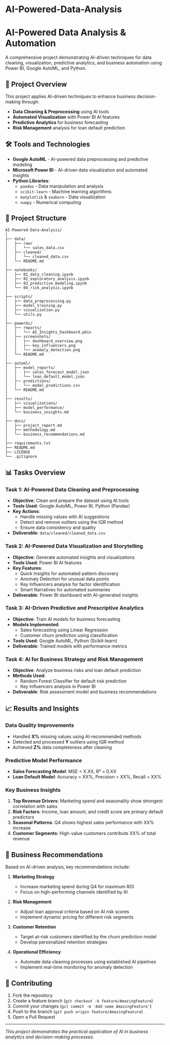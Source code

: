 # AI-Powered-Data-Analysis

# AI-Powered Data Analysis & Automation

A comprehensive project demonstrating AI-driven techniques for data cleaning, visualization, predictive analytics, and business automation using Power BI, Google AutoML, and Python.


## 🎯 Project Overview

This project applies AI-driven techniques to enhance business decision-making through:
- **Data Cleaning & Preprocessing** using AI tools
- **Automated Visualization** with Power BI AI features
- **Predictive Analytics** for business forecasting
- **Risk Management** analysis for loan default prediction

## 🛠️ Tools and Technologies

- **Google AutoML** - AI-powered data preprocessing and predictive modeling
- **Microsoft Power BI** - AI-driven data visualization and automated insights
- **Python Libraries**:
  - `pandas` - Data manipulation and analysis
  - `scikit-learn` - Machine learning algorithms
  - `matplotlib` & `seaborn` - Data visualization
  - `numpy` - Numerical computing

## 📁 Project Structure

```
AI-Powered-Data-Analysis/
│
├── data/
│   ├── raw/
│   │   └── sales_data.csv
│   ├── cleaned/
│   │   └── cleaned_data.csv
│   └── README.md
│
├── notebooks/
│   ├── 01_data_cleaning.ipynb
│   ├── 02_exploratory_analysis.ipynb
│   ├── 03_predictive_modeling.ipynb
│   └── 04_risk_analysis.ipynb
│
├── scripts/
│   ├── data_preprocessing.py
│   ├── model_training.py
│   ├── visualization.py
│   └── utils.py
│
├── powerbi/
│   ├── reports/
│   │   └── AI_Insights_Dashboard.pbix
│   ├── screenshots/
│   │   ├── dashboard_overview.png
│   │   ├── key_influencers.png
│   │   └── anomaly_detection.png
│   └── README.md
│
├── automl/
│   ├── model_reports/
│   │   ├── sales_forecast_model.json
│   │   └── loan_default_model.json
│   ├── predictions/
│   │   └── model_predictions.csv
│   └── README.md
│
├── results/
│   ├── visualizations/
│   ├── model_performance/
│   └── business_insights.md
│
├── docs/
│   ├── project_report.md
│   ├── methodology.md
│   └── business_recommendations.md
│
├── requirements.txt
├── README.md
├── LICENSE
└── .gitignore
```

## 📊 Tasks Overview

### Task 1: AI-Powered Data Cleaning and Preprocessing
- **Objective**: Clean and prepare the dataset using AI tools
- **Tools Used**: Google AutoML, Power BI, Python (Pandas)
- **Key Actions**:
  - Handle missing values with AI suggestions
  - Detect and remove outliers using the IQR method
  - Ensure data consistency and quality
- **Deliverable**: `data/cleaned/cleaned_data.csv`

### Task 2: AI-Powered Data Visualization and Storytelling
- **Objective**: Generate automated insights and visualizations
- **Tools Used**: Power BI AI features
- **Key Features**:
  - Quick Insights for automated pattern discovery
  - Anomaly Detection for unusual data points
  - Key Influencers analysis for factor identification
  - Smart Narratives for automated summaries
- **Deliverable**: Power BI dashboard with AI-generated insights

### Task 3: AI-Driven Predictive and Prescriptive Analytics
- **Objective**: Train AI models for business forecasting
- **Models Implemented**:
  - Sales forecasting using Linear Regression
  - Customer churn prediction using classification
- **Tools Used**: Google AutoML, Python (Scikit-learn)
- **Deliverable**: Trained models with performance metrics

### Task 4: AI for Business Strategy and Risk Management
- **Objective**: Analyze business risks and loan default prediction
- **Methods Used**:
  - Random Forest Classifier for default risk prediction
  - Key Influencers analysis in Power BI
- **Deliverable**: Risk assessment model and business recommendations

## 📈 Results and Insights

### Data Quality Improvements
- Handled **X%** missing values using AI-recommended methods
- Detected and processed **Y** outliers using IQR method
- Achieved **Z%** data completeness after cleaning

### Predictive Model Performance
- **Sales Forecasting Model**: MSE = X.XX, R² = 0.XX
- **Loan Default Model**: Accuracy = XX%, Precision = XX%, Recall = XX%

### Key Business Insights
1. **Top Revenue Drivers**: Marketing spend and seasonality show strongest correlation with sales
2. **Risk Factors**: Income, loan amount, and credit score are primary default predictors
3. **Seasonal Patterns**: Q4 shows highest sales performance with XX% increase
4. **Customer Segments**: High-value customers contribute XX% of total revenue

## 💼 Business Recommendations

Based on AI-driven analysis, key recommendations include:

1. **Marketing Strategy**
   - Increase marketing spend during Q4 for maximum ROI
   - Focus on high-performing channels identified by AI

2. **Risk Management**
   - Adjust loan approval criteria based on AI risk scores
   - Implement dynamic pricing for different risk segments

3. **Customer Retention**
   - Target at-risk customers identified by the churn prediction model
   - Develop personalized retention strategies

4. **Operational Efficiency**
   - Automate data cleaning processes using established AI pipelines
   - Implement real-time monitoring for anomaly detection

## 🤝 Contributing

1. Fork the repository
2. Create a feature branch (`git checkout -b feature/AmazingFeature`)
3. Commit your changes (`git commit -m 'Add some AmazingFeature'`)
4. Push to the branch (`git push origin feature/AmazingFeature`)
5. Open a Pull Request

---

*This project demonstrates the practical application of AI in business analytics and decision-making processes.*
